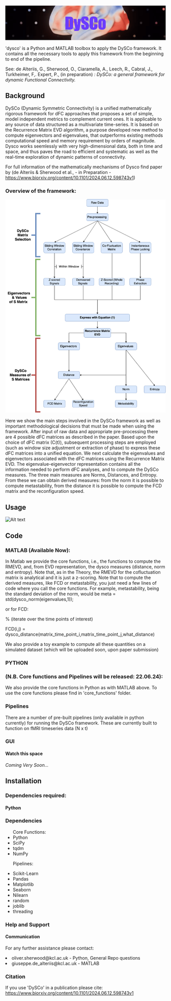 ![Alt text](https://github.com/Mimbero/DySCo/blob/main/Python/GUI/DySCo%20(3).png)

'dysco' is a Python and MATLAB toolbox to apply the DySCo framework. It contains all the necessary tools to apply this
framework from the beginning to end of the pipeline. 
<p> See: de Alteriis, G., Sherwood, O., Ciaramella, A., Leech, R., Cabral, J., Turkheimer, F,. Expert, P., (in preparation) 
</b><i> : DySCo: a general framework for dynamic Functional Connectivity. </i>

## Background

DySCo (Dynamic Symmetric Connectivity) is a unified mathematically rigorous framework for 
dFC approaches that proposes a set of simple, model independent metrics to complement current ones.
It is applicable to any source of data structured as a multivariate time-series.
It is based on the Recurrence Matrix EVD algorithm, a purpose developed new method to compute eigenvectors and eigenvalues,
that outperforms existing methods computational speed and memory requirement by orders of magnitude.
Dysco works seemlessly with very high-dimensional data, both in time and space, and thus paves the road to efficient and systematic
as well as the real-time exploration of dynamic patterns of connectivity.


For full information of the mathematically mechanisms of Dysco find paper by (de Alteriis & Sherwood et al., - in Preparation - https://www.biorxiv.org/content/10.1101/2024.06.12.598743v1) 

### Overview of the framework: 
![Alt text](https://github.com/Mimbero/DySCo/blob/main/Python/GUI/DYSCO_main_12_04.png)

Here we show the main steps involved in the DySCo framework as well as important methodological decisions that must be made when using the framework.
After input of raw data and appropriate pre-processing there are 4 possible dFC
matrices as described in the paper. Based upon the choice of dFC matrix (C(t)),
subsequent processing steps are employed (such as window
size adjustment or extraction of phase) to express these dFC matrices into a
unified equation. We next calculate the eigenvalues and eigenvectors associated with the dFC matrices
using the Recurrence Matrix EVD.
The eigenvalue-eigenvector representation contains all the information needed
to perform dFC analyses, and to compute the DySCo measures.
The three main measures are Norms, Distances, and Entropy.
From these we can obtain derived measures: from the norm it is possible to
compute metastability, from the distance it is possible to compute
the FCD matrix and the reconfiguration speed.


## Usage
![Alt text](https://github.com/Mimbero/DySCo/blob/main/Python/GUI/DySCO_openerV3.gif)

## Code

### MATLAB (Available Now): 
In Matlab we provide the core functions, i.e., the functions to compute the RMEVD, and, from EVD representation, the dysco measures (distance, norm and entropy). 
Note that, as in the Theory, the RMEVD for the cofluctuation matrix is analytical and it is just a z-scoring.
Note that to compute the derived measures, like FCD or metastability, you just need a few lines of code where you call the core functions. 
For example, metastability, being the standard deviation of the norm, would be
meta = std(dysco_norm(eigenvalues,1));

or for FCD: 

% (iterate over the time points of interest)

FCD(i,j) = dysco_distance(matrix_time_point_i,matrix_time_point_j,what_distance)

We also provide a toy example to compute all these quantities on a simulated dataset (which will be uploaded soon, upon paper submission) 

### PYTHON 
### (N.B. Core functions and Pipelines will be released: 22.06.24): 

We also provide the core functions in Python as with MATLAB above. To use the core functions please find in 'core_functions' folder. 

### Pipelines

There are a number of pre-built pipelines (only available in python currently) for running the DySCo framework. 
These are currently built to function on fMRI timeseries data (N x t)

### GUI 

#### Watch this space 
<i> Coming Very Soon... </i>

## Installation

### Dependencies required: 

#### Python

<h3><b>Dependencies</b></h3>
<ul style=“list-style-type:disc”>
Core Functions:

<li>Python</li>
<li>SciPy</li>
<li>tqdm</li>
<li>NumPy</li>

Pipelines:

<li>Scikit-Learn</li>
<li>Pandas</li>
<li>Matplotlib</li>
<li>Seaborn</li>
<li>Nilearn</li>
<li>random</li>
<li>joblib</li>
<li>threading</li>
</ul>


### Help and Support 

#### Communication
For any further assistance please contact:

<li>oliver.sherwood@kcl.ac.uk - Python, General Repo questions </li>
<li>giuseppe.de_alteriis@kcl.ac.uk - MATLAB </li>

### Citation 

If you use 'DySCo' in a publication please cite: https://www.biorxiv.org/content/10.1101/2024.06.12.598743v1

